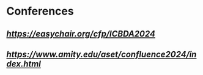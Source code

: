 # Conferences
## *https://easychair.org/cfp/ICBDA2024*
## *https://www.amity.edu/aset/confluence2024/index.html*